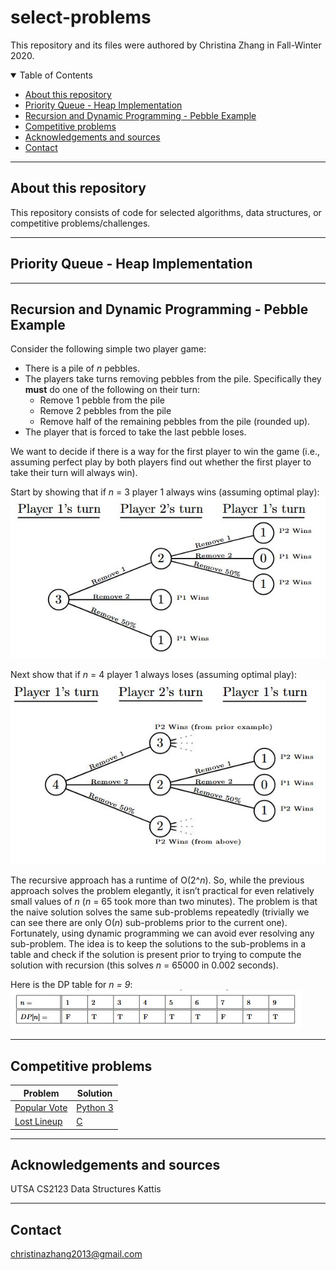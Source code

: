# select-problems
This repository and its files were authored by Christina Zhang in Fall-Winter 2020.

<details open>
<summary>Table of Contents</summary>

- [About this repository](#about)
- [Priority Queue - Heap Implementation](#pq-hi)
- [Recursion and Dynamic Programming - Pebble Example](#pebble)
- [Competitive problems](#comp)
- [Acknowledgements and sources](#ack)
- [Contact](#contact)
</details>

- - - -
## About this repository <a name="about"/>
This repository consists of code for selected algorithms, data structures, or competitive problems/challenges.

- - - -
## Priority Queue - Heap Implementation <a name="pq-hi"/>

- - - -
## Recursion and Dynamic Programming - Pebble Example <a name="pebble"/>
Consider the following simple two player game:
- There is a pile of *n* pebbles.
- The  players  take  turns  removing  pebbles  from  the  pile.  Specifically  they **must** do one of the following on their turn:
  - Remove 1 pebble from the pile
  - Remove 2 pebbles from the pile
  - Remove half of the remaining pebbles from the pile (rounded up).
- The player that is forced to take the last pebble loses. 

We want to decide if there is a way for the first player to win the game (i.e., assuming perfect play by both players find out whether the first player to take their turn will always win). 

Start by showing that if *n* = 3 player 1 always wins (assuming optimal play):
![alt text](images/pebble0.JPG)


Next show that if *n* = 4 player 1 always loses (assuming optimal play):
![alt text](images/pebble1.JPG)

The recursive approach has a runtime of O(2^*n*).
So, while the previous approach solves the problem elegantly, it isn’t practical for even relatively small values of *n* (*n* = 65 took more than two minutes). The problem is that the naive solution solves the same sub-problems repeatedly (trivially we can see  there are only O(*n*) sub-problems prior to the current one). Fortunately, using dynamic programming we can avoid ever resolving any sub-problem. The idea is to keep the solutions to the sub-problems in a table and check if the solution is present prior to trying to compute the solution with recursion (this solves *n* = 65000 in 0.002 seconds).

Here is the DP table for *n = 9*:
![alt text](images/pebbleDPTable.JPG)

- - - -
## Competitive problems <a name="comp"/>
| Problem | Solution |
| --- | --- |
| <a href='https://open.kattis.com/problems/vote'>Popular Vote</a> | [Python 3](popular-vote.py) |
| <a href='https://open.kattis.com/problems/lostlineup'>Lost Lineup</a> | [C](lostline-up.c) |

- - - -
## Acknowledgements and sources <a name="ack">
UTSA CS2123 Data Structures
Kattis
  
- - - -
## Contact <a name="contact"/>
christinazhang2013@gmail.com

